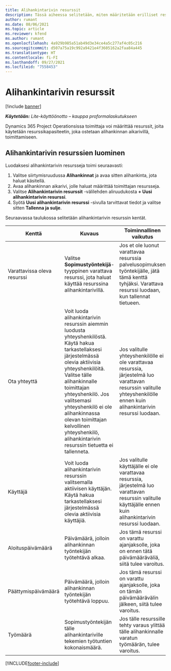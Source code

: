 ```yaml
---
title: Alihankintarivin resurssit
description: Tässä aiheessa selitetään, miten määritetään erilliset resurssit, jotka toimittaja tarjoaa tietylle alihankinnan aikariville.
author: rumant
ms.date: 08/06/2021
ms.topic: article
ms.reviewer: kfend
ms.author: rumant
ms.openlocfilehash: 4a929b985a51ab49d3e34ce4a5c277af4c05c216
ms.sourcegitcommit: d507a75a19c992a9421e4f3605162a2faa84a445
ms.translationtype: HT
ms.contentlocale: fi-FI
ms.lasthandoff: 09/27/2021
ms.locfileid: "7558453"
---
```

# <a name="subcontract-line-resources"></a>Alihankintarivin resurssit

[!include [banner](../../includes/dataverse-preview.md)]

_**Käytetään:** Lite-käyttöönotto – kauppa proformalaskutukseen_

Dynamics 365 Project Operationsissa toimittaja voi määrittää resurssit, joita käytetään resurssikapasiteetin, joka ostetaan alihankinnan aikarivillä, toimittamiseen.

## <a name="create-subcontract-line-resources"></a>Alihankintarivin resurssien luominen

Luodaksesi alihankintarivin resursseja toimi seuraavasti:

1. Valitse siirtymisruudussa **Alihankinnat** ja avaa sitten alihankinta, jota haluat käsitellä.
2. Avaa alihankinnan aikarivi, jolle haluat määrittää toimittajan resursseja.
3. Valitse **Alihankintarivin resurssit** -välilehden aliruudukosta **+ Uusi alihankintarivin resurssi**.
4. Syötä **Uusi alihankintarivin resurssi** -sivulla tarvittavat tiedot ja valitse sitten **Tallenna ja sulje**.

Seuraavassa taulukossa selitetään alihankintarivin resurssin kentät.

| Kenttä | Kuvaus | Toiminnallinen vaikutus |
| ----- | ----------- | ----------------- |
| Varattavissa oleva resurssi | Valitse **Sopimustyöntekijä**-tyyppinen varattava resurssi, jota haluat käyttää resurssina alihankintarivillä.| Jos et ole luonut varattavaa resurssia palvelusopimuksen työntekijälle, jätä tämä kenttä tyhjäksi. Varattava resurssi luodaan, kun tallennat tietueen.  |
| Ota yhteyttä | Voit luoda alihankintarivin resurssin aiemmin luodusta yhteyshenkilöstä. Käytä hakua tarkastellaksesi järjestelmässä olevia aktiivisia yhteyshenkilöitä. Valitse tälle alihankinnalle toimittajan yhteyshenkilö. Jos valitsemasi yhteyshenkilö ei ole alihankinnassa olevan toimittajan kelvollinen yhteyshenkilö, alihankintarivin resurssin tietuetta ei tallenneta.| Jos valitulle yhteyshenkilölle ei ole varattavaa resurssia, järjestelmä luo varattavan resurssin valitulle yhteyshenkilölle ennen kuin alihankintarivin resurssi luodaan. |
| Käyttäjä | Voit luoda alihankintarivin resurssin valitsemalla aktiivisen käyttäjän. Käytä hakua tarkastellaksesi järjestelmässä olevia aktiivisia käyttäjiä.| Jos valitulle käyttäjälle ei ole varattavaa resurssia, järjestelmä luo varattavan resurssin valitulle käyttäjälle ennen kuin alihankintarivin resurssi luodaan. |
| Aloituspäivämäärä | Päivämäärä, jolloin alihankinnan työntekijän työtehtävä alkaa.| Jos tämä resurssi on varattu ajanjaksolle, joka on ennen tätä päivämääräväliä, siitä tulee varoitus. |
| Päättymispäivämäärä | Päivämäärä, jolloin alihankinnan työntekijän työtehtävä loppuu.| Jos tämä resurssi on varattu ajanjaksolle, joka on tämän päivämäärävälin jälkeen, siitä tulee varoitus. |
| Työmäärä | Sopimustyöntekijän tälle alihankintariville tekemien työtuntien kokonaismäärä.| Jos tälle resurssille tehty varaus ylittää tälle alihankinnalle varatun työmäärän, tulee varoitus. |


[!INCLUDE[footer-include](../../includes/footer-banner.md)]
